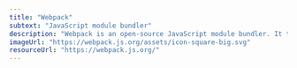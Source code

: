 ```yaml
---
title: "Webpack"
subtext: "JavaScript module bundler"
description: "Webpack is an open-source JavaScript module bundler. It takes modules with dependencies and generates static assets representing those modules. Webpack is highly configurable and can handle tasks like transpiling, packaging, and compressing."
imageUrl: "https://webpack.js.org/assets/icon-square-big.svg"
resourceUrl: "https://webpack.js.org/"
---
```

